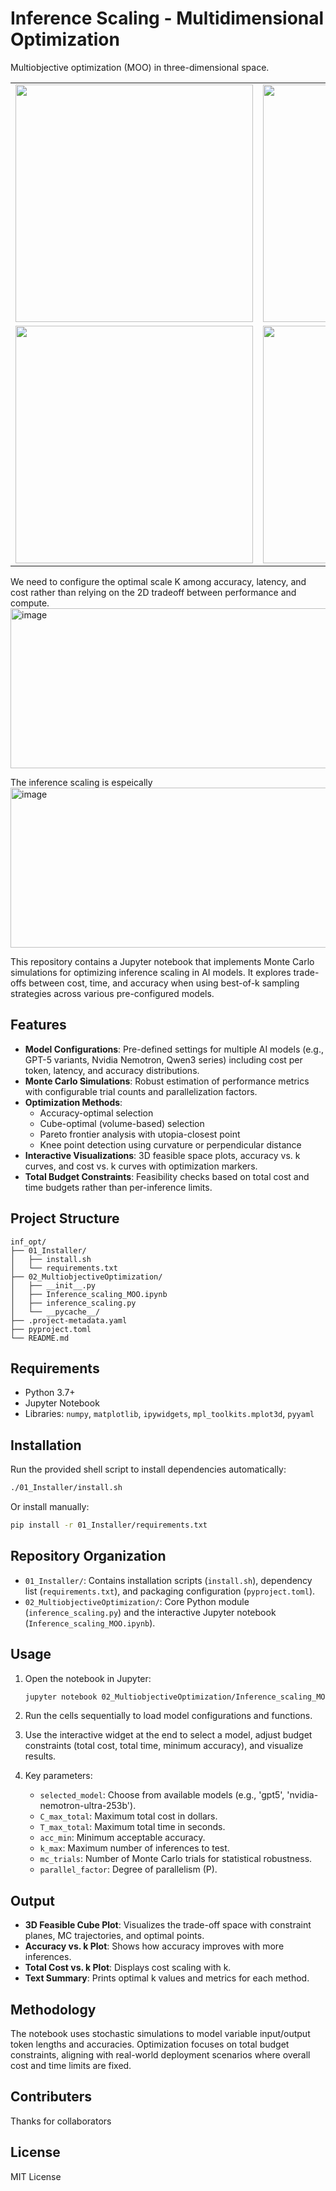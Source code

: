 # Inference Scaling - Multidimensional Optimization

Multiobjective optimization (MOO) in three-dimensional space. 

<table>
  <tr>
    <td><img src="https://github.com/user-attachments/assets/8ee334c9-7aaa-45a7-96c4-d2f7b65e6802" width="380" /></td>
    <td><img src="https://github.com/user-attachments/assets/3818d179-ab64-4826-824d-91e0072f42f3" width="380" /></td>
    <td><img src="https://github.com/user-attachments/assets/43e62b53-ed3c-4040-a1e6-3cab029e2791" width="380" /></td>
  </tr>
  <tr>
    <td><img src="https://github.com/user-attachments/assets/ead77660-e598-44ff-ad0d-ce84831a4f2c" width="380" /></td>
    <td><img src="https://github.com/user-attachments/assets/19464d87-8fe9-4f9f-9a6c-183f8de6c27b" width="380" /></td>
    <td><img src="https://github.com/user-attachments/assets/54ca3352-e262-479d-89ea-1e57db0b59a1" width="380" /></td>
  </tr>
</table>




We need to configure the optimal scale K among accuracy, latency, and cost rather than relying on the 2D tradeoff between performance and compute. 
<img width="512" height="256" alt="image" src="https://github.com/user-attachments/assets/86edd5cf-b41c-44e3-82f9-8a6bc3d74c08" />

The inference scaling is espeically 
<img width="512" height="256" alt="image" src="https://github.com/user-attachments/assets/b5c96341-0b91-4a78-8fc6-11bf1ff5590e" />




This repository contains a Jupyter notebook that implements Monte Carlo simulations for optimizing inference scaling in AI models. It explores trade-offs between cost, time, and accuracy when using best-of-k sampling strategies across various pre-configured models.

## Features

- **Model Configurations**: Pre-defined settings for multiple AI models (e.g., GPT-5 variants, Nvidia Nemotron, Qwen3 series) including cost per token, latency, and accuracy distributions.
- **Monte Carlo Simulations**: Robust estimation of performance metrics with configurable trial counts and parallelization factors.
- **Optimization Methods**:
  - Accuracy-optimal selection
  - Cube-optimal (volume-based) selection
  - Pareto frontier analysis with utopia-closest point
  - Knee point detection using curvature or perpendicular distance
- **Interactive Visualizations**: 3D feasible space plots, accuracy vs. k curves, and cost vs. k curves with optimization markers.
- **Total Budget Constraints**: Feasibility checks based on total cost and time budgets rather than per-inference limits.

## Project Structure

```
inf_opt/
├── 01_Installer/
│   ├── install.sh
│   └── requirements.txt
├── 02_MultiobjectiveOptimization/
│   ├── __init__.py
│   ├── Inference_scaling_MOO.ipynb
│   ├── inference_scaling.py
│   └── __pycache__/
├── .project-metadata.yaml
├── pyproject.toml
└── README.md
```

## Requirements

- Python 3.7+
- Jupyter Notebook
- Libraries: `numpy`, `matplotlib`, `ipywidgets`, `mpl_toolkits.mplot3d`, `pyyaml`

## Installation

Run the provided shell script to install dependencies automatically:

```bash
./01_Installer/install.sh
```

Or install manually:
```bash
pip install -r 01_Installer/requirements.txt
```

## Repository Organization

- `01_Installer/`: Contains installation scripts (`install.sh`), dependency list (`requirements.txt`), and packaging configuration (`pyproject.toml`).
- `02_MultiobjectiveOptimization/`: Core Python module (`inference_scaling.py`) and the interactive Jupyter notebook (`Inference_scaling_MOO.ipynb`).

## Usage

1. Open the notebook in Jupyter:
   ```bash
   jupyter notebook 02_MultiobjectiveOptimization/Inference_scaling_MOO.ipynb
   ```

2. Run the cells sequentially to load model configurations and functions.

3. Use the interactive widget at the end to select a model, adjust budget constraints (total cost, total time, minimum accuracy), and visualize results.

4. Key parameters:
   - `selected_model`: Choose from available models (e.g., 'gpt5', 'nvidia-nemotron-ultra-253b').
   - `C_max_total`: Maximum total cost in dollars.
   - `T_max_total`: Maximum total time in seconds.
   - `acc_min`: Minimum acceptable accuracy.
   - `k_max`: Maximum number of inferences to test.
   - `mc_trials`: Number of Monte Carlo trials for statistical robustness.
   - `parallel_factor`: Degree of parallelism (P).

## Output

- **3D Feasible Cube Plot**: Visualizes the trade-off space with constraint planes, MC trajectories, and optimal points.
- **Accuracy vs. k Plot**: Shows how accuracy improves with more inferences.
- **Total Cost vs. k Plot**: Displays cost scaling with k.
- **Text Summary**: Prints optimal k values and metrics for each method.

## Methodology

The notebook uses stochastic simulations to model variable input/output token lengths and accuracies. Optimization focuses on total budget constraints, aligning with real-world deployment scenarios where overall cost and time limits are 
fixed.

## Contributers
Thanks for collaborators

## License
MIT License
